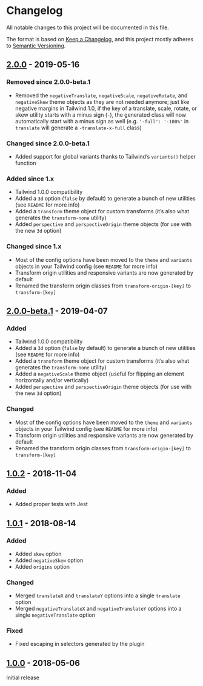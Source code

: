 # Changelog

All notable changes to this project will be documented in this file.

The format is based on [Keep a Changelog](https://keepachangelog.com/en/1.0.0/),
and this project mostly adheres to [Semantic Versioning](https://semver.org/spec/v2.0.0.html).

## [2.0.0] - 2019-05-16

### Removed since 2.0.0-beta.1
- Removed the `negativeTranslate`, `negativeScale`, `negativeRotate`, and `negativeSkew` theme objects as they are not needed anymore; just like negative margins in Tailwind 1.0, if the key of a translate, scale, rotate, or skew utility starts with a minus sign (`-`), the generated class will now automatically start with a minus sign as well (e.g. `'-full': '-100%'` in `translate` will generate a `-translate-x-full` class)

### Changed since 2.0.0-beta.1
- Added support for global variants thanks to Tailwind’s `variants()` helper function

### Added since 1.x
- Tailwind 1.0.0 compatibility
- Added a `3d` option (`false` by default) to generate a bunch of new utilities (see `README` for more info)
- Added a `transform` theme object for custom transforms (it’s also what generates the `transform-none` utility)
- Added `perspective` and `perspectiveOrigin` theme objects (for use with the new `3d` option)

### Changed since 1.x
- Most of the config options have been moved to the `theme` and `variants` objects in your Tailwind config (see `README` for more info)
- Transform origin utilities and responsive variants are now generated by default
- Renamed the transform origin classes from `transform-origin-[key]` to `transform-[key]`

## [2.0.0-beta.1] - 2019-04-07

### Added
- Tailwind 1.0.0 compatibility
- Added a `3d` option (`false` by default) to generate a bunch of new utilities (see `README` for more info)
- Added a `transform` theme object for custom transforms (it’s also what generates the `transform-none` utility)
- Added a `negativeScale` theme object (useful for flipping an element horizontally and/or vertically)
- Added `perspective` and `perspectiveOrigin` theme objects (for use with the new `3d` option)

### Changed
- Most of the config options have been moved to the `theme` and `variants` objects in your Tailwind config (see `README` for more info)
- Transform origin utilities and responsive variants are now generated by default
- Renamed the transform origin classes from `transform-origin-[key]` to `transform-[key]`

## [1.0.2] - 2018-11-04

### Added
- Added proper tests with Jest

## [1.0.1] - 2018-08-14

### Added
- Added `skew` option
- Added `negativeSkew` option
- Added `origins` option

### Changed
- Merged `translateX` and `translateY` options into a single `translate` option
- Merged `negativeTranslateX` and `negativeTranslateY` options into a single `negativeTranslate` option

### Fixed
- Fixed escaping in selectors generated by the plugin

## [1.0.0] - 2018-05-06

Initial release

[Unreleased]: https://github.com/benface/tailwindcss-transforms/compare/v2.0.0...HEAD
[2.0.0]: https://github.com/benface/tailwindcss-transforms/compare/v2.0.0-beta.1...v2.0.0
[2.0.0-beta.1]: https://github.com/benface/tailwindcss-transforms/compare/v1.0.2...v2.0.0-beta.1
[1.0.2]: https://github.com/benface/tailwindcss-transforms/compare/v1.0.1...v1.0.2
[1.0.1]: https://github.com/benface/tailwindcss-transforms/compare/v1.0.0...v1.0.1
[1.0.0]: https://github.com/benface/tailwindcss-transforms/releases/tag/v1.0.0
